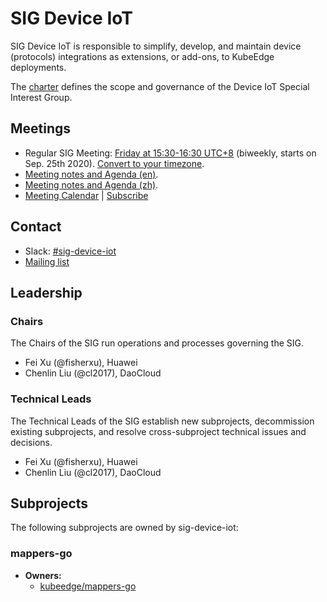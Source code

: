 # SIG Device IoT

SIG Device IoT is responsible to simplify, develop, and maintain device (protocols) integrations as extensions, or add-ons, to KubeEdge deployments.

The [charter](./charter.md) defines the scope and governance of the Device IoT Special Interest Group.

## Meetings

* Regular SIG Meeting: [Friday at 15:30-16:30 UTC+8](https://zoom.us/j/4167237304) (biweekly, starts on Sep. 25th 2020). [Convert to your timezone](https://www.thetimezoneconverter.com/?t=10%3A00%20am&tz=GMT%2B8&).
* [Meeting notes and Agenda (en)](https://docs.google.com/document/d/1PeuZzfLjU8oIduKI2nFeckKAhhckME4tqCZ33WmORBI/edit#heading=h.252sw1n3b1vb).
* [Meeting notes and Agenda (zh)](https://shimo.im/docs/RKAWVexBG6cKZlk8).
* [Meeting Calendar](https://calendar.google.com/calendar/embed?src=8rjk8o516vfte21qibvlae3lj4%40group.calendar.google.com) | [Subscribe](https://calendar.google.com/calendar?cid=OHJqazhvNTE2dmZ0ZTIxcWlidmxhZTNsajRAZ3JvdXAuY2FsZW5kYXIuZ29vZ2xlLmNvbQ)
 
## Contact

- Slack: [#sig-device-iot](https://kubeedge.slack.com/archives/C01239D6PM4)
- [Mailing list](https://groups.google.com/forum/#!forum/kubeedge)

## Leadership

### Chairs

The Chairs of the SIG run operations and processes governing the SIG.

- Fei Xu (@fisherxu), Huawei
- Chenlin Liu (@cl2017), DaoCloud


### Technical Leads

The Technical Leads of the SIG establish new subprojects, decommission existing subprojects, and resolve cross-subproject technical issues and decisions.

- Fei Xu (@fisherxu), Huawei
- Chenlin Liu (@cl2017), DaoCloud

## Subprojects

The following subprojects are owned by sig-device-iot:

### mappers-go
- **Owners:**
  - [kubeedge/mappers-go](https://github.com/kubeedge/mappers-go/blob/main/OWNERS)
